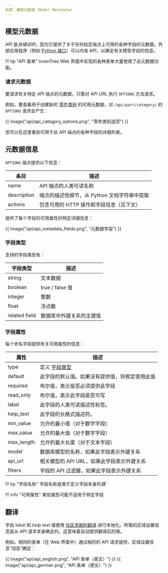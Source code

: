 ```yaml
---
标题：模型元数据（Model Metadata）
---
```


## 模型元数据

API 是*自描述的*，因为它提供了关于任何给定端点上可用的各种字段的元数据。外部应用程序（例如 [Python 接口](../api/python/index.md)）可以内省 API，以确定有关模型字段的信息。

!!! tip "API 表单"
    InvenTree Web 界面中实现的各种表单大量使用了此元数据功能。

### 请求元数据

要请求有关特定 API 端点的元数据，只需对 API URL 执行 `OPTIONS` 方法请求。

例如，要查看用于创建新的 [零件类别](../part/index.md#part-category) 的可用元数据，对 `/api/part/category/` 的 `OPTIONS` 请求会产生：

{{ image("api/api_category_options.png", "零件类别选项") }}

您可以在这里看到可用于此 API 端点的各种字段的详细列表。

## 元数据信息

`OPTIONS` 端点提供以下信息：

| 条目 | 描述 |
| --- | --- |
| name | API 端点的人类可读名称 |
| description | 端点的描述性细节，从 Python 文档字符串中提取 |
| actions | 包含可用的 HTTP 操作和字段信息（见下文） |

提供了每个字段的可用属性的特定详细信息：

{{ image("api/api_metadata_fields.png", "元数据字段") }}

### 字段类型

支持的字段类型有：

| 字段类型 | 描述 |
| --- | --- |
| string | 文本数据 |
| boolean | true / false 值 |
| integer | 整数 |
| float | 浮点数 |
| related field | 数据库中外键关系的主键值 |

### 字段属性

每个命名字段提供有关可用属性的信息：

| 属性 | 描述 |
| --- | --- |
| type | 定义 [字段类型](#字段类型) |
| default | 此字段的默认值。如果没有提供值，将假定使用此值 |
| required | 布尔值，表示是否必须提供此字段 |
| read_only | 布尔值，表示此字段是否可写 |
| label | 此字段的人类可读描述性标签。 |
| help_text | 此字段的长格式描述符。 |
| min_value | 允许的最小值（对于数字字段） |
| max_value | 允许的最大值（对于数字字段） |
| max_length | 允许的最大长度（对于文本字段） |
| model | 数据库模型的名称，如果此字段表示外键关系 |
| api_url | 相关模型的 API URL，如果此字段表示外键关系 |
| filters | 字段的 API 过滤器，如果此字段表示外键关系 |

!!! tip "字段名称"
    字段名称是用于定义字段本身的*键*

!!! info "可用属性"
    某些属性可能不适用于特定字段

## 翻译

字段 *label* 和 *help text* 值使用 [社区贡献的翻译](https://crowdin.com/project/inventree) 进行本地化。所需的区域设置信息是从 API 请求本身确定的，这意味着自动提供翻译后的值。

例如，相同的表单（在 Web 界面中）通过相同的 API 请求提供，区域设置信息“动态”确定：

{{ image("api/api_english.png", "API 表单（英文）") }}
{{ image("api/api_german.png", "API 表单（德文）") }}
